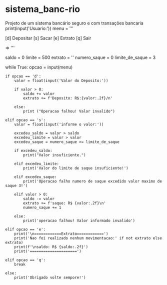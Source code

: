 # sistema_banc-rio
Projeto de um sistema bancário seguro e com transações bancaria 
print(input('Usuario:'))
menu = '''

[d] Depositar
[s] Sacar
[e] Extrato
[q] Sair

=> '''

saldo = 0
limite = 500
extrato = ''
numero_saque = 0
limite_de_saque = 3

while True:
    opcao = input(menu)

    if opcao == 'd':
        valor = float(input('Valor do Deposito:'))

        if valor > 0:
            saldo += valor
            extrato += f'Deposito: R$:{valor:.2f}/n'

        else:
            print ("Operacao falhou! Valor invalido")

    elif opcao == 's':
        valor = float(input('informe o valor:'))

        excedeu_saldo = valor > saldo
        excedeu_limite = valor > valor
        excedeu_saque = numero_saque >= limite_de_saque

        if excedeu_saldo:
            print("Valor insuficiente.")

        elif excedeu_limite:
            print('Valor do limite de saque insuficiente!')

        elif excedeu_saque:
            print('Operacao falho numero de saque excedido valor maximo de saque 3!')

        elif valor > 0:
            saldo -= valor
            extrato += f'saque: R$ {valor:.2f}\n'
            numero_saque += 1

        else:
            print('operacao falhou! Valor informado invalido')

    elif opcao == 'e':
        print('\n============Extrato============')
        print('Nao foi realizado nenhum movimentacao:' if not extrato else extrato)
        print(f'\nsaldo: R$ {saldo:.2f}')
        print('=====================')

    elif opcao == 'q':
        break

    else:
        print('Obrigado volte sempore!')
